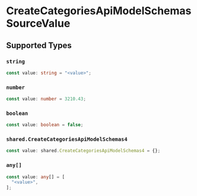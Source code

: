 # CreateCategoriesApiModelSchemasSourceValue


## Supported Types

### `string`

```typescript
const value: string = "<value>";
```

### `number`

```typescript
const value: number = 3210.43;
```

### `boolean`

```typescript
const value: boolean = false;
```

### `shared.CreateCategoriesApiModelSchemas4`

```typescript
const value: shared.CreateCategoriesApiModelSchemas4 = {};
```

### `any[]`

```typescript
const value: any[] = [
  "<value>",
];
```

